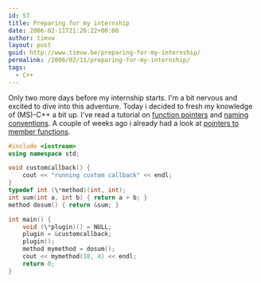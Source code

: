 ```yaml
---
id: 57
title: Preparing for my internship
date: 2006-02-11T21:26:22+00:00
author: timvw
layout: post
guid: http://www.timvw.be/preparing-for-my-internship/
permalink: /2006/02/11/preparing-for-my-internship/
tags:
  - C++
---
```

Only two more days before my internship starts. I'm a bit nervous and excited to dive into this adventure. Today i decided to fresh my knowledge of (MS)-C++ a bit up. I've read a tutorial on [function pointers](http://www.newty.de/fpt/index.html) and [naming conventions](http://msdn.microsoft.com/library/default.asp?url=/library/en-us/vccore98/html/_core_argument_passing_and_naming_conventions.asp). A couple of weeks ago i already had a look at [pointers to member functions](http://linuxquality.sunsite.dk/articles/memberpointers/).

```cpp
#include <iostream>
using namespace std;

void customcallback() {
	cout << "running custom callback" << endl; 
} 
typedef int (\*method)(int, int); 
int sum(int a, int b) { return a + b; } 
method dosum() { return &sum; } 

int main() { 
	void (\*plugin)() = NULL; 
	plugin = &customcallback; 
	plugin(); 
	method mymethod = dosum(); 
	cout << mymethod(10, 4) << endl; 
	return 0; 
} 
```
